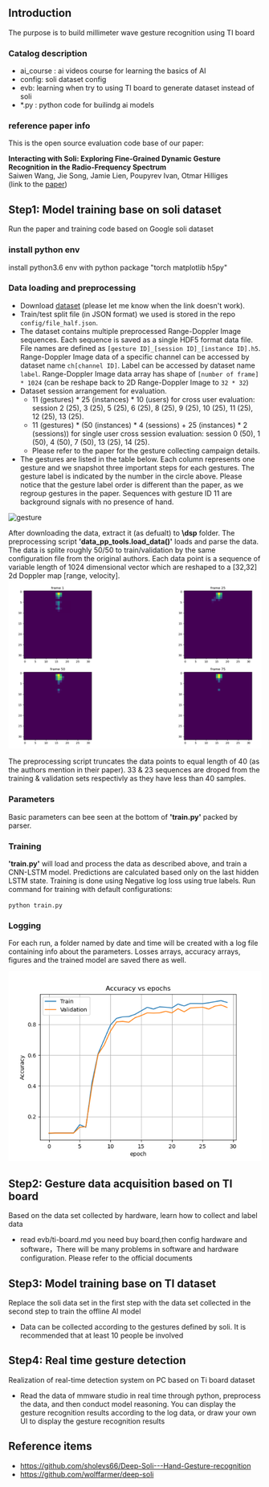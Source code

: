 ## Introduction
The purpose is to build millimeter wave gesture recognition using TI board

### Catalog description
- ai_course : ai videos course for learning the basics of AI
- config:     soli dataset config
- evb:        learning when try to using TI board to generate dataset instead of soli
- *.py      : python code for builindg ai models

### reference  paper info
This is the open source evaluation code base of our paper:

**Interacting with Soli: Exploring Fine-Grained Dynamic Gesture Recognition
in the Radio-Frequency Spectrum** <br />
Saiwen Wang, Jie Song, Jamie Lien, Poupyrev Ivan, Otmar Hilliges <br />
(link to the [paper](http://bit.ly/2ftSRcn))

## Step1: Model training base on soli dataset
Run the paper and training code based on Google soli dataset

###  install python env  
 install python3.6 env with python package "torch matplotlib h5py" 

### Data loading and preprocessing

- Download [dataset](https://polybox.ethz.ch/index.php/s/wG93iTUdvRU8EaT)
  (please let me know when the link doesn't work).
- Train/test split file (in JSON format) we used is stored in the repo
  `config/file_half.json`.
- The dataset contains multiple preprocessed Range-Doppler Image sequences.
  Each sequence is saved as a single HDF5 format data file. File names are
  defined as `[gesture ID]_[session ID]_[instance ID].h5`. Range-Doppler Image
  data of a specific channel can be accessed by dataset name `ch[channel ID]`.
  Label can be accessed by dataset name `label`. Range-Doppler Image
  data array has shape of `[number of frame] * 1024` (can be reshape back to 2D Range-Doppler Image to `32 * 32`)
- Dataset session arrangement for evaluation.
  - 11 (gestures) * 25 (instances) * 10 (users) for cross user evaluation:
    session 2 (25), 3 (25), 5 (25), 6 (25), 8 (25), 9 (25), 10 (25), 11 (25),
    12 (25), 13 (25).
  - 11 (gestures) * (50 (instances) * 4 (sessions) +
    25 (instances) * 2 (sessions)) for single user
    cross session evaluation: session 0 (50), 1 (50), 4 (50), 7 (50),
    13 (25), 14 (25).
  - Please refer to the paper for the gesture collecting
    campaign details.
- The gestures are listed in the table below. Each column represents
  one gesture and we snapshot three important steps for each gestures.
  The gesture label is indicated by the number in the circle above. Please
  notice that the gesture label order is different than the paper, as
  we regroup gestures in the paper. Sequences with gesture ID 11 are
  background signals with no presence of hand.

![gesture](http://bit.ly/2fHcMRX)

After downloading the data, extract it (as defualt) to **\dsp** folder.
The preprocessing script **'data_pp_tools.load_data()'** loads and parse the data. The data is splite roughly 50/50 to train/validation by the same configuration file from the original authors. Each data point is a sequence of variable length of 1024 dimensional vector which are reshaped to a [32,32] 2d Doppler map [range, velocity]. 
![Alt text](2d_sample.png?raw=true "Title")

The preprocessing script truncates the data points to equal length of 40 (as the authors mention in their paper). 33 & 23 sequences are droped from the training & validation sets respectivly as they have less than 40 samples.

### Parameters
Basic parameters can bee seen at the bottom of **'train.py'** packed by parser.

### Training
**'train.py'** will load and process the data as described above, and train a CNN-LSTM model.
Predictions are calculated based only on the last hidden LSTM state. Training is done using Negative log loss using true labels. Run command for training with default configurations:

`python train.py`

### Logging
For each run, a folder named by date and time will be created with a log file containing info about the parameters. Losses arrays, accuracy arrays, figures and the trained model are saved there as well.

![Alt text](acc_epochs.png?raw=true "Title")

## Step2: Gesture data acquisition based on TI board
Based on the data set collected by hardware, learn how to collect and label data
- read evb/ti-board.md you need buy board,then config hardware and software，There will be many problems in software and hardware configuration. Please refer to the official documents

## Step3: Model training base on TI dataset
Replace the soli data set in the first step with the data set collected in the second step to train the offline AI model
- Data can be collected according to the gestures defined by soli. It is recommended that at least 10 people be involved

## Step4: Real time gesture detection
Realization of real-time detection system on PC based on Ti board dataset
- Read the data of mmware studio in real time through python, preprocess the data, and then conduct model reasoning. You can display the gesture recognition results according to the log data, or draw your own UI to display the gesture recognition results

## Reference items
- https://github.com/sholevs66/Deep-Soli---Hand-Gesture-recognition
- https://github.com/wolffarmer/deep-soli

